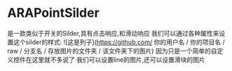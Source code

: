 
# ARAPointSilder
是一款类似于开关的Silder,具有点击响应,和滑动响应
我们可以通过各种属性来设置这个silder的样式:
![这是列子](https://github.com/ 你的用户名 / 你的项目名 / raw / 分支名 / 存放图片的文件夹 / 该文件夹下的图片)
因为只是一个简单的自定义控件在这里就不多说了
我们可以设置line的图片,还可以设置滑块的图片
